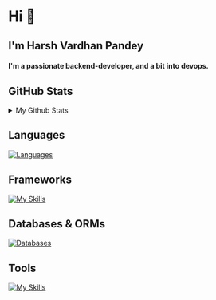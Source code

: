 <h1>Hi 👋</h1>
<h2>I'm Harsh Vardhan Pandey</h2>

<h4 >
  I'm a passionate backend-developer, and a bit into devops.
</h4>

<h2>GitHub Stats</h2>
<details>
<summary> 
My Github Stats
</summary>

![Harsh's Github Stats](https://github-readme-stats.vercel.app/api?username=geekyharsh05&show_icons=true&hide_title=true&count_private=true&theme=dark)


</details>

## Languages

[![Languages](https://skillicons.dev/icons?i=js,ts,java)](https://skillicons.dev)

## Frameworks

[![My Skills](https://go-skill-icons.vercel.app/api/icons?i=nodejs,express,react,next,tailwindcss,hono)](https://skillicons.dev)


## Databases & ORMs

[![Databases](https://skillicons.dev/icons?i=mongodb,postgres,redis,prisma)](https://skillicons.dev)

## Tools

[![My Skills](https://skillicons.dev/icons?i=linux,git,docker,aws,nginx,supabase)](https://skillicons.dev)


<!-- Github Stats, coding streak, Most used languages analytics-->
<!-- <p align="center">
<img src="https://github-readme-stats.vercel.app/api?username=geekyharsh05&show_icons=true&include_all_commits=true&count_private=true&theme=jolly&layout=compact" alt="GitHub Stats for MishManners" width="450"/>
<img src="https://github-readme-streak-stats.herokuapp.com?user=geekyharsh05&theme=jolly" width="450"/>
<img src="https://github-readme-stats.vercel.app/api/top-langs?username=geekyharsh05&show_icons=true&locale=en&layout=compact&theme=jolly" alt="Most Used Languages analytics" width="450"/>
</p> 

<p align="left"> 
  <h3>Visitor Count</h3>
  <img src="https://profile-counter.glitch.me/geekyharsh05/count.svg" />
</p>
-->
<!--
**geekyharsh05/geekyharsh05** is a ✨ _special_ ✨ repository because its `README.md` (this file) appears on your GitHub profile.

Here are some ideas to get you started:

- 🔭 I’m currently working on ...
- 🌱 I’m currently learning ...
- 👯 I’m looking to collaborate on ...
- 🤔 I’m looking for help with ...
- 💬 Ask me about ...
- 📫 How to reach me: ...
- 😄 Pronouns: ...
- ⚡ Fun fact: ...
-->
